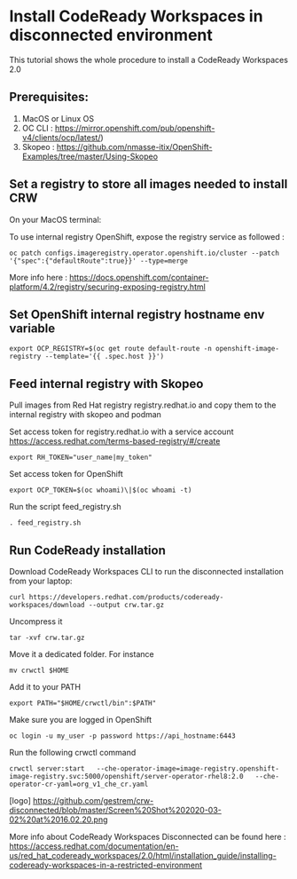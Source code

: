 # Install CodeReady Workspaces in disconnected environment

This tutorial shows the whole procedure to install a CodeReady Workspaces 2.0 

## Prerequisites:

1. MacOS or Linux OS
2. OC CLI : https://mirror.openshift.com/pub/openshift-v4/clients/ocp/latest/)
3. Skopeo : https://github.com/nmasse-itix/OpenShift-Examples/tree/master/Using-Skopeo


## Set a registry to store all images needed to install CRW


On your MacOS terminal:

To use internal registry OpenShift, expose the registry service as followed  :

	oc patch configs.imageregistry.operator.openshift.io/cluster --patch '{"spec":{"defaultRoute":true}}' --type=merge

More info here : https://docs.openshift.com/container-platform/4.2/registry/securing-exposing-registry.html

## Set OpenShift internal registry hostname env variable

    export OCP_REGISTRY=$(oc get route default-route -n openshift-image-registry --template='{{ .spec.host }}')


## Feed internal registry with Skopeo 

Pull images from Red Hat registry registry.redhat.io and copy them to the internal registry with skopeo and podman

Set access token for registry.redhat.io with a service account https://access.redhat.com/terms-based-registry/#/create

    export RH_TOKEN="user_name|my_token"

Set access token for OpenShift

    export OCP_TOKEN=$(oc whoami)\|$(oc whoami -t)

Run the script feed_registry.sh

    . feed_registry.sh

## Run CodeReady installation

Download CodeReady Workspaces CLI to run the disconnected installation from your laptop:

    curl https://developers.redhat.com/products/codeready-workspaces/download --output crw.tar.gz

Uncompress it 

    tar -xvf crw.tar.gz

Move it a dedicated folder. For instance

    mv crwctl $HOME

Add it to your PATH

    export PATH="$HOME/crwctl/bin":$PATH"

Make sure you are logged in OpenShift

    oc login -u my_user -p password https://api_hostname:6443 

Run the following crwctl command 

    crwctl server:start   --che-operator-image=image-registry.openshift-image-registry.svc:5000/openshift/server-operator-rhel8:2.0   --che-operator-cr-yaml=org_v1_che_cr.yaml

[logo] https://github.com/gestrem/crw-disconnected/blob/master/Screen%20Shot%202020-03-02%20at%2016.02.20.png

More info about CodeReady Workspaces Disconnected can be found here : https://access.redhat.com/documentation/en-us/red_hat_codeready_workspaces/2.0/html/installation_guide/installing-codeready-workspaces-in-a-restricted-environment






